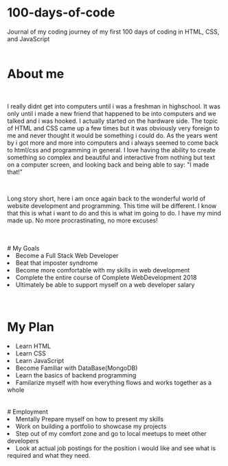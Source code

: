 # 100-days-of-code
Journal of my coding journey of my first 100 days of coding in HTML, CSS, and JavaScript
<br>
<br>





# About me
<br>
<p>I really didnt get into computers until i was a freshman in highschool.  It was only until i made a new friend that happened to be into computers and we talked and i was hooked.  I actually started on the hardware side.  The topic of HTML and CSS came up a few times but it was obviously very foreign to me and never thought it would be something i could do.  As the years went by i got more and more into computers and i always seemed to come back to html/css and programming in general.  I love having the ability to create something so complex and beautiful and interactive from nothing but text on a computer screen, and looking back and being able to say: "I made that!"</p>
<br>
 <p>Long story short,  here i am once again back to the wonderful world of website development and programming.  This time will be different.  I know that this is what i want to do and this is what im going to do.  I have my mind made up.  No more procrastinating, no more excuses!</p>
<br>
<br>
# My Goals
 <li>Become a Full Stack Web Developer</li>
 <li>Beat that imposter syndrome</li>
 <li>Become more comfortable with my skills in web development</li>
 <li>Complete the entire course of Complete WebDevelopment 2018</li>
 <li>Ultimately be able to support myself on a web developer salary</li>
<br>
<br>
<h1>My Plan</h1>

 <li>Learn HTML</li>
 <li>Learn CSS</li>
 <li>Learn JavaScript</li>
 <li>Become Familiar with DataBase(MongoDB)</li>
 <li>Learn the basics of backend programming</li>
 <li>Familarize myself with how everything flows and works together as a whole</li>


<br>
<br>
# Employment

  <li>Mentally Prepare myself on how to present my skills</li>
  <li>Work on building a portfolio to showcase my projects</li>
  <li>Step out of my comfort zone and go to local meetups to meet other developers</li>
  <li>Look at actual job postings for the position i would like and see what is required and what they need.</li>

